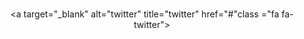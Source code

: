 <html>
<title>Moble</title>
<head>

<meta name="viewport" content="width=device-width, initial-scale=1">
<link rel="stylesheet" href="https://cdnjs.cloudflare.com/ajax/libs/font-awesome/4.7.0/css/font-awesome.min.css">

</head>
<h1></h1>


<style>

.icons {
text-align:center;


 }
.icons a {
text-decoration: none;
color:#0000ff; 
font-size: 3.0em;
letter-spacing: 70px; 
text-shadow: 3px 3px 3px 3px;
margin:10%;
}











body {
background-color:;

}











</style>

<body>
<div class="icons">

<a target="_blank" alt="facebook" title="facebook" href="#" class ="fa fa-facebook-official"></a>


<a target="_blank" alt="twitter" title="twitter" href="#"class ="fa fa-twitter"></a> 

</div>

<p></p>











</body>












</Html>
